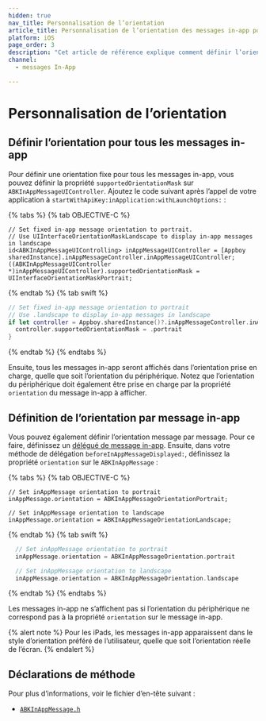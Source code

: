 ```yaml
---
hidden: true
nav_title: Personnalisation de l’orientation
article_title: Personnalisation de l’orientation des messages in-app pour iOS
platform: iOS
page_order: 3
description: "Cet article de référence explique comment définir l’orientation des messages in-app pour votre application iOS."
channel:
  - messages In-App

---
```


# Personnalisation de l’orientation

## Définir l’orientation pour tous les messages in-app

Pour définir une orientation fixe pour tous les messages in-app, vous pouvez définir la propriété `supportedOrientationMask` sur `ABKInAppMessageUIController`. Ajoutez le code suivant après l’appel de votre application à `startWithApiKey:inApplication:withLaunchOptions:` :

{% tabs %}
{% tab OBJECTIVE-C %}

```objc
// Set fixed in-app message orientation to portrait.
// Use UIInterfaceOrientationMaskLandscape to display in-app messages in landscape
id<ABKInAppMessageUIControlling> inAppMessageUIController = [Appboy sharedInstance].inAppMessageController.inAppMessageUIController;
((ABKInAppMessageUIController *)inAppMessageUIController).supportedOrientationMask = UIInterfaceOrientationMaskPortrait;
```

{% endtab %}
{% tab swift %}

```swift
// Set fixed in-app message orientation to portrait
// Use .landscape to display in-app messages in landscape
if let controller = Appboy.sharedInstance()?.inAppMessageController.inAppMessageUIController as? ABKInAppMessageUIController {
  controller.supportedOrientationMask = .portrait
}
```

{% endtab %}
{% endtabs %}

Ensuite, tous les messages in-app seront affichés dans l’orientation prise en charge, quelle que soit l’orientation du périphérique. Notez que l’orientation du périphérique doit également être prise en charge par la propriété `orientation` du message in-app à afficher.

## Définition de l’orientation par message in-app

Vous pouvez également définir l’orientation message par message. Pour ce faire, définissez un [délégué de message in-app][1]. Ensuite, dans votre méthode de délégation `beforeInAppMessageDisplayed:`, définissez la propriété `orientation` sur le `ABKInAppMessage` :

{% tabs %}
{% tab OBJECTIVE-C %}

```objc
// Set inAppMessage orientation to portrait
inAppMessage.orientation = ABKInAppMessageOrientationPortrait;

// Set inAppMessage orientation to landscape
inAppMessage.orientation = ABKInAppMessageOrientationLandscape;
```

{% endtab %}
{% tab swift %}

```swift    
  // Set inAppMessage orientation to portrait
  inAppMessage.orientation = ABKInAppMessageOrientation.portrait

  // Set inAppMessage orientation to landscape
  inAppMessage.orientation = ABKInAppMessageOrientation.landscape
```

{% endtab %}
{% endtabs %}

Les messages in-app ne s’affichent pas si l’orientation du périphérique ne correspond pas à la propriété `orientation` sur le message in-app.

{% alert note %}
Pour les iPads, les messages in-app apparaissent dans le style d’orientation préféré de l’utilisateur, quelle que soit l’orientation réelle de l’écran.
{% endalert %}

## Déclarations de méthode

Pour plus d’informations, voir le fichier d’en-tête suivant :

- [`ABKInAppMessage.h`][14]

[1]: {{site.baseurl}}/developer_guide/platform_integration_guides/ios/in-app_messaging/customization/setting_delegates/
[14]: https://github.com/Appboy/appboy-ios-sdk/blob/master/AppboyKit/include/ABKInAppMessage.h
